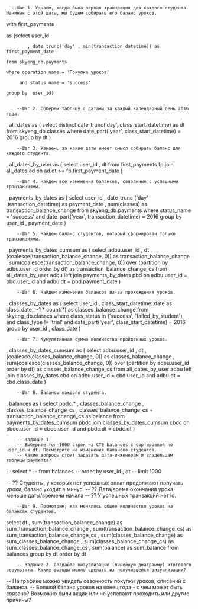 
      
      
      
      
      
      
      
      
      --Шаг 1. Узнаем, когда была первая транзакция для каждого студента. Начиная с этой даты, мы будем собирать его баланс уроков.
      
with first_payments

as (select    user_id
    
            , date_trunc('day' , min(transaction_datetime)) as first_payment_date 
            
    from skyeng_db.payments
    
    where operation_name = 'Покупка уроков'
    
         and status_name = 'success'
         
    group by  user_id) 
    

        --Шаг 2. Соберем таблицу с датами за каждый календарный день 2016 года. 
, all_dates
as (
    select  distinct date_trunc('day', class_start_datetime) as dt
    from skyeng_db.classes
    where date_part('year', class_start_datetime) = 2016
    group by dt
   )
   
        --Шаг 3. Узнаем, за какие даты имеет смысл собирать баланс для каждого студента.
, all_dates_by_user
as (
    select user_id
         , dt
    from first_payments fp 
        join all_dates ad
        on ad.dt >= fp.first_payment_date
   )

        --Шаг 4. Найдем все изменения балансов, связанные с успешными транзакциями.
, payments_by_dates
as (
    select user_id
         , date_trunc ('day' ,transaction_datetime) as payment_date
         , sum(classes) as transaction_balance_change
    from skyeng_db.payments
    where status_name = 'success'
           and date_part('year', transaction_datetime) = 2016
    group by user_id
         , payment_date
   )

        --Шаг 5. Найдем баланс студентов, который сформирован только транзакциями.
, payments_by_dates_cumsum
as (
    select adbu.user_id
         , dt
         , (coalesce(transaction_balance_change, 0)) as transaction_balance_change
         , sum(coalesce(transaction_balance_change, 0)) over (partition by adbu.user_id order by dt) as transaction_balance_change_cs
    from all_dates_by_user adbu
        left join payments_by_dates pbd
        on adbu.user_id = pbd.user_id
        and adbu.dt = pbd.payment_date
   )

        --Шаг 6. Найдем изменения балансов из-за прохождения уроков. 
, classes_by_dates
as (
    select user_id
        , class_start_datetime::date as class_date
        , -1 * count(*) as classes_balance_change
    from skyeng_db.classes
    where class_status in ('success', 'failed_by_student')
        and class_type != 'trial'
        and date_part('year', class_start_datetime) = 2016
    group by user_id
        , class_date
   )

        --Шаг 7. Кумулятивная сумма количества пройденных уроков.
, classes_by_dates_cumsum
as (
    select adbu.user_id
        , dt
        , (coalesce(classes_balance_change, 0)) as classes_balance_change
        , sum(coalesce(classes_balance_change, 0)) over (partition by adbu.user_id order by dt) as classes_balance_change_cs
    from all_dates_by_user adbu
        left join classes_by_dates cbd
        on adbu.user_id = cbd.user_id
        and adbu.dt = cbd.class_date
   )

        --Шаг 8. Балансы каждого студента.
, balances
as (
    select pbdc.*
         , classes_balance_change
         , classes_balance_change_cs
         , classes_balance_change_cs + transaction_balance_change_cs as balance
    from payments_by_dates_cumsum pbdc
    join classes_by_dates_cumsum cbdc
    on pbdc.user_id = cbdc.user_id
        and pbdc.dt = cbdc.dt
   )

        -- Задание 1
        -- Выберите топ-1000 строк из CTE balances с сортировкой по user_id и dt. Посмотрите на изменения балансов студентов.
        -- Какие вопросы стоит задавать дата-инженерам и владельцам таблицы payments?
-- select *
-- from balances 
-- order by user_id , dt
-- limit 1000

-- ?? Студенты, у которых нет успешных оплат продолжают получать уроки, баланс уходит в минус.
-- ?? Дата/время окончания урока меньше даты/времени начала
-- ?? У успешных транзакций нет id.

        --Шаг 9. Посмотрим, как менялось общее количество уроков на балансах студентов.

select dt
    , sum(transaction_balance_change) as sum_transaction_balance_change
    , sum(transaction_balance_change_cs) as sum_transaction_balance_change_cs
    , sum(classes_balance_change) as sum_classes_balance_change
    , sum(classes_balance_change_cs) as sum_classes_balance_change_cs
    , sum(balance) as sum_balance
from balances
group by dt
order by dt
 

        -- Задание 2. Создайте визуализацию (линейную диаграмму) итогового результата. Какие выводы можно сделать из получившейся визуализации?
-- На графике можно увидеть сезонность покупки уроков, списаний с баланса. 
-- Болшой баланс уроков на конец года - с чем может быть связано? Возможно были акции или не успевают проходить или другие причины?
